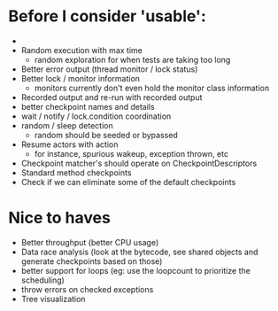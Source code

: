 # Before I consider 'usable':
- 
- Random execution with max time 
  - random exploration for when tests are taking too long
- Better error output (thread monitor / lock status)
- Better lock / monitor information
  - monitors currently don't even hold the monitor class information
- Recorded output and re-run with recorded output
- better checkpoint names and details 
- wait / notify / lock.condition coordination
- random / sleep detection
  - random should be seeded or bypassed 
- Resume actors with action
  - for instance, spurious wakeup, exception thrown, etc
- Checkpoint matcher's should operate on CheckpointDescriptors
- Standard method checkpoints
- Check if we can eliminate some of the default checkpoints

# Nice to haves

- Better throughput (better CPU usage) 
- Data race analysis (look at the bytecode, see shared objects and generate checkpoints based on those)
- better support for loops (eg: use the loopcount to prioritize the scheduling)
- throw errors on checked exceptions 
- Tree visualization 